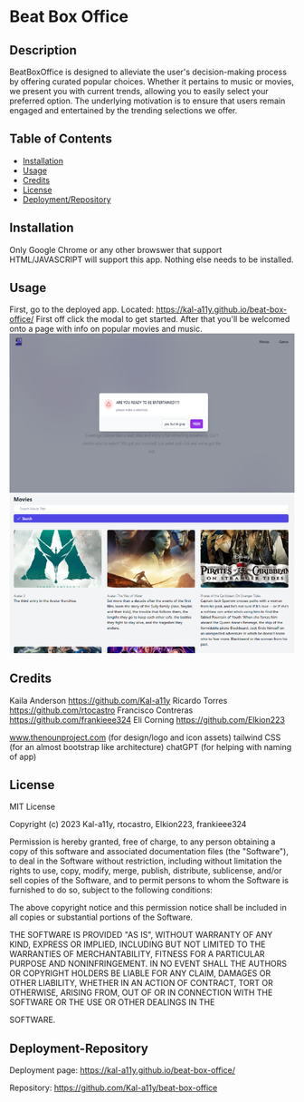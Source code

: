 # Beat Box Office

## Description

BeatBoxOffice is designed to alleviate the user's decision-making process by offering curated popular choices. Whether it pertains to music or movies, we present you with current trends, allowing you to easily select your preferred option. The underlying motivation is to ensure that users remain engaged and entertained by the trending selections we offer.


## Table of Contents

- [Installation](#installation)
- [Usage](#usage)
- [Credits](#credits)
- [License](#license)
- [Deployment/Repository](#Deployment-Repository)

## Installation

Only Google Chrome or any other browswer that support HTML/JAVASCRIPT will support this app. Nothing else needs to be installed.

## Usage

First, go to the deployed app. Located: https://kal-a11y.github.io/beat-box-office/
First off click the modal to get started. After that you'll be welcomed onto a page with info on popular movies and music. 
    ![Screenshot Welcome Page](/assets/PROJECTSCREENSHOT1.png)
    ![Screenshots Movies Page](/assets/PROJECTSCREENSHOT2.png)

## Credits

Kaila Anderson https://github.com/Kal-a11y
Ricardo Torres https://github.com/rtocastro
Francisco Contreras https://github.com/frankieee324
Eli Corning https://github.com/Elkion223

www.thenounproject.com  (for design/logo and icon assets)
tailwind CSS (for an almost bootstrap like architecture)
chatGPT (for helping with naming of app)

## License

MIT License

Copyright (c) 2023 Kal-a11y, rtocastro, Elkion223, frankieee324

Permission is hereby granted, free of charge, to any person obtaining a copy
of this software and associated documentation files (the "Software"), to deal
in the Software without restriction, including without limitation the rights
to use, copy, modify, merge, publish, distribute, sublicense, and/or sell
copies of the Software, and to permit persons to whom the Software is
furnished to do so, subject to the following conditions:

The above copyright notice and this permission notice shall be included in all
copies or substantial portions of the Software.

THE SOFTWARE IS PROVIDED "AS IS", WITHOUT WARRANTY OF ANY KIND, EXPRESS OR
IMPLIED, INCLUDING BUT NOT LIMITED TO THE WARRANTIES OF MERCHANTABILITY,
FITNESS FOR A PARTICULAR PURPOSE AND NONINFRINGEMENT. IN NO EVENT SHALL THE
AUTHORS OR COPYRIGHT HOLDERS BE LIABLE FOR ANY CLAIM, DAMAGES OR OTHER
LIABILITY, WHETHER IN AN ACTION OF CONTRACT, TORT OR OTHERWISE, ARISING FROM,
OUT OF OR IN CONNECTION WITH THE SOFTWARE OR THE USE OR OTHER DEALINGS IN THE

SOFTWARE.

## Deployment-Repository

Deployment page: https://kal-a11y.github.io/beat-box-office/

Repository: https://github.com/Kal-a11y/beat-box-office
